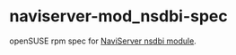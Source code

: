 # naviserver-mod_nsdbi-spec

openSUSE rpm spec for [NaviServer nsdbi module](http://bitbucket.org/naviserver/nsdbi).

